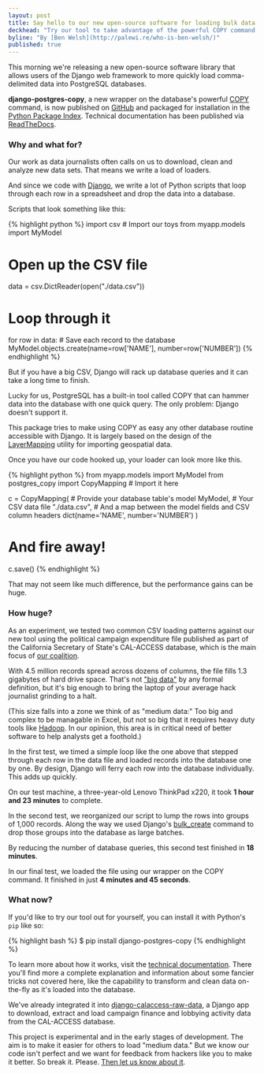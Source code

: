 ```yaml
---
layout: post
title: Say hello to our new open-source software for loading bulk data into PostgreSQL
deckhead: "Try our tool to take advantage of the powerful COPY command in Django"
byline: "By [Ben Welsh](http://palewi.re/who-is-ben-welsh/)"
published: true
---
```


This morning we're releasing a new open-source software library that allows users of the Django web framework to more quickly load comma-delimited data into PostgreSQL databases.

**django-postgres-copy**, a new wrapper on the database's powerful [COPY](http://www.postgresql.org/docs/9.4/static/sql-copy.html) command, is now published on [GitHub](https://github.com/california-civic-data-coalition/django-postgres-copy) and packaged for installation in the [Python Package Index](https://pypi.python.org/pypi/django-postgres-copy). Technical documentation has been published via [ReadTheDocs](http://django-postgres-copy.californiacivicdata.org/).

### Why and what for?

Our work as data journalists often calls on us to download, clean and analyze new data sets. That means we write a load of loaders.

And since we code with [Django](https://www.djangoproject.com/), we write a lot of Python scripts that loop through each row in a spreadsheet and drop the data into a database.

Scripts that look something like this:

{% highlight python %}
import csv  # Import our toys
from myapp.models import MyModel

# Open up the CSV file
data = csv.DictReader(open("./data.csv"))
# Loop through it
for row in data:
    # Save each record to the database
    MyModel.objects.create(name=row['NAME'], number=row['NUMBER'])
{% endhighlight %}

But if you have a big CSV, Django will rack up database queries and it can take a long time to finish.

Lucky for us, PostgreSQL has a built-in tool called COPY that can hammer data into the database with one quick query. The only problem: Django doesn't support it.

This package tries to make using COPY as easy any other database routine accessible with Django. It is largely based on the design of the [LayerMapping](https://docs.djangoproject.com/en/1.8/ref/contrib/gis/layermapping/) utility for importing geospatial data.

Once you have our code hooked up, your loader can look more like this.

{% highlight python %}
from myapp.models import MyModel
from postgres_copy import CopyMapping  # Import it here

c = CopyMapping(
    # Provide your database table's model
    MyModel,
    # Your CSV data file
    "./data.csv",
    # And a map between the model fields and CSV column headers
    dict(name='NAME', number='NUMBER')
)
# And fire away!
c.save()
{% endhighlight %}

That may not seem like much difference, but the performance gains can be huge.

### How huge?

As an experiment, we tested two common CSV loading patterns against our new tool using the political campaign expenditure file published as part of the California Secretary of State's CAL-ACCESS database, which is the main focus of [our coalition](http://www.californiacivicdata.org/2014/09/24/hello-world/).

With 4.5 million records spread across dozens of columns, the file fills 1.3 gigabytes of hard drive space. That's not ["big data"](https://en.wikipedia.org/wiki/Big_data) by any formal definition, but it's big enough to bring the laptop of your average hack journalist grinding to a halt.

(This size falls into a zone we think of as "medium data:" Too big and complex to be managable in Excel, but not so big that it requires heavy duty tools like [Hadoop](https://hadoop.apache.org/). In our opinion, this area is in critical need of better software to help analysts get a foothold.)

In the first test, we timed a simple loop like the one above that stepped through each row in the data file and loaded records into the database one by one. By design, Django will ferry each row into the database individually. This adds up quickly.

 On our test machine, a three-year-old Lenovo ThinkPad x220, it took **1 hour and 23 minutes** to complete.

 In the second test, we reorganized our script to lump the rows into groups of 1,000 records. Along the way we used Django's [bulk_create](https://docs.djangoproject.com/en/1.8/ref/models/querysets/#bulk-create) command to drop those groups into the database as large batches.

By reducing the number of database queries, this second test finished in **18 minutes**.

In our final test, we loaded the file using our wrapper on the COPY command. It finished in just **4 minutes and 45 seconds**.

### What now?

If you'd like to try our tool out for yourself, you can install it with Python's ``pip`` like so:

{% highlight bash %}
$ pip install django-postgres-copy
{% endhighlight %}

To learn more about how it works, visit the [technical documentation](http://django-postgres-copy.californiacivicdata.org/). There you'll find more a complete explanation and information about some fancier tricks not covered here, like the capability to transform and clean data on-the-fly as it's loaded into the database.

We've already integrated it into [django-calaccess-raw-data](http://django-calaccess-raw-data.californiacivicdata.org/), a Django app to download, extract and load campaign finance and lobbying activity data from the CAL-ACCESS database.

This project is experimental and in the early stages of development. The aim is to
make it easier for others to load "medium data." But we know
our code isn't perfect and we want for feedback from hackers like you to make it better. So break it. Please. [Then let us know about it](https://github.com/california-civic-data-coalition/django-postgres-copy/issues).
